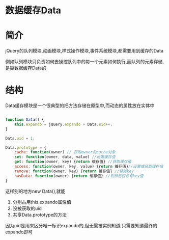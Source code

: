 # 数据缓存Data

# 简介

jQuery的队列模块,动画模块,样式操作模块,事件系统模块,都需要用到缓存的Data

例如队列模块只负责如何去操控队列中的每一个元素如何执行,而队列的元素存储,是靠数据缓存Data的

# 结构

Data缓存模块是一个很典型的把方法存储在原型中,而动态的属性放在实体中

```javascript

function Data() {
	this.expando = jQuery.expando + Data.uid++;
}

Data.uid = 1;

Data.prototype = {
    cache: function(owner) // 获取owner的cache对象
    set: function(owner, data, value) //设置缓存值
    get: function(owner, key) {return 缓存值} //获取缓存值
    access: function(owner, key, value) {return 缓存值}//设置或获取缓存值
    remove: function(owner, key) {return 缓存值} //移除key
    hasData: function(owner) {return 缓存值} //判断是否含有key值
}
```

这样别的地方new Data(),就能

1. 分别占用this.expando属性值
2. 没被获取的uid
3. 共享Data.prototype的方法

因为uid是用来区分唯一标识expando的,但无需被实例知道,只需要知道最终的expando即可




